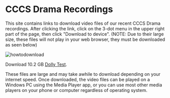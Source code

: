 # CCCS Drama Recordings


This site contains links to download video files of our recent CCCS Drama recordings. After clicking the link, click on the 3-dot menu in the upper right part of the page, then click "Download to device". (NOTE: Due to their large size, these files will not play in your web browser, they must be downloaded as seen below)



![howtodownload](https://github.com/user-attachments/assets/30a1050f-bd50-42c4-9b7c-6024b27f369c)





Download 10.2 GB [Dolly Test](https://www.amazon.com/photos/shared/1psgtzJzSAiZ2uhxaDEOaw.kFUSy8ztsunf79Y3YRwlka).



These files are large and may take awhile to download depending on your internet speed. Once downloaded, the video files can be played on a Windows PC using the Media Player app, or you can use most other media players on your phone or computer regardless of operating system.

